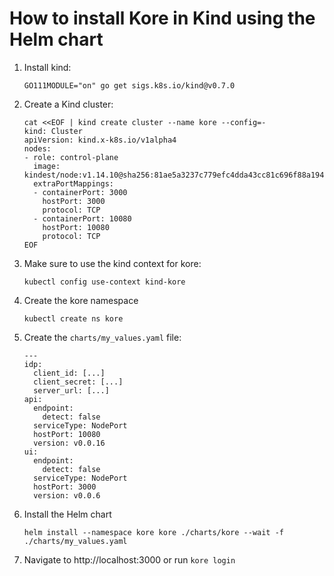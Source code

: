# How to install Kore in Kind using the Helm chart

1. Install kind:

    ```
    GO111MODULE="on" go get sigs.k8s.io/kind@v0.7.0
    ```

1. Create a Kind cluster:

    ```
    cat <<EOF | kind create cluster --name kore --config=-
    kind: Cluster
    apiVersion: kind.x-k8s.io/v1alpha4
    nodes:
    - role: control-plane
      image: kindest/node:v1.14.10@sha256:81ae5a3237c779efc4dda43cc81c696f88a194abcc4f8fa34f86cf674aa14977
      extraPortMappings:
      - containerPort: 3000
        hostPort: 3000
        protocol: TCP
      - containerPort: 10080
        hostPort: 10080
        protocol: TCP
    EOF
    ```

1. Make sure to use the kind context for kore:

    ```
    kubectl config use-context kind-kore
    ```

1. Create the kore namespace

    ```
    kubectl create ns kore
    ```

1. Create the `charts/my_values.yaml` file:

    ```
    ---
    idp:
      client_id: [...]
      client_secret: [...]
      server_url: [...]
    api:
      endpoint:
        detect: false
      serviceType: NodePort
      hostPort: 10080
      version: v0.0.16
    ui:
      endpoint:
        detect: false
      serviceType: NodePort
      hostPort: 3000
      version: v0.0.6
    ```

1. Install the Helm chart

    ```
    helm install --namespace kore kore ./charts/kore --wait -f ./charts/my_values.yaml
    ```

1. Navigate to http://localhost:3000 or run `kore login`
